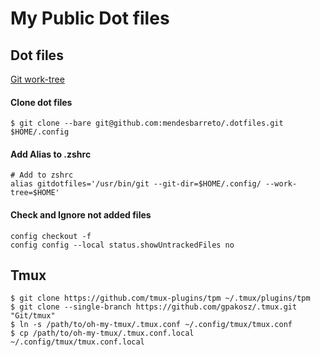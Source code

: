 # My Public Dot files

## Dot files 
[Git work-tree](https://davidinformatico.com/dotfiles-saving-strategy) 

#### Clone dot files
```shell
$ git clone --bare git@github.com:mendesbarreto/.dotfiles.git $HOME/.config
```

#### Add Alias to .zshrc
```shell
# Add to zshrc
alias gitdotfiles='/usr/bin/git --git-dir=$HOME/.config/ --work-tree=$HOME'
```

#### Check and Ignore not added files

```shell
config checkout -f
config config --local status.showUntrackedFiles no
```

## Tmux

```shell
$ git clone https://github.com/tmux-plugins/tpm ~/.tmux/plugins/tpm
$ git clone --single-branch https://github.com/gpakosz/.tmux.git "Git/tmux"
$ ln -s /path/to/oh-my-tmux/.tmux.conf ~/.config/tmux/tmux.conf
$ cp /path/to/oh-my-tmux/.tmux.conf.local ~/.config/tmux/tmux.conf.local
```


